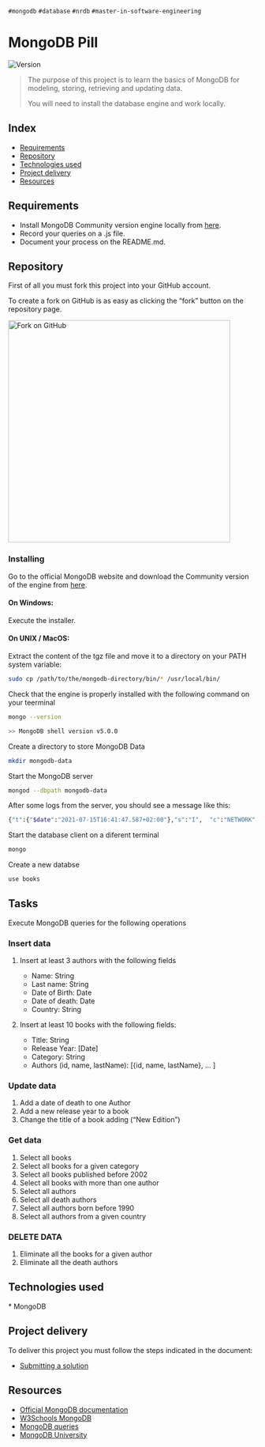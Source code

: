 `#mongodb` `#database` `#nrdb` `#master-in-software-engineering`

# MongoDB Pill <!-- omit in toc -->

<p>
  <img alt="Version" src="https://img.shields.io/badge/version-1.0-blue.svg?cacheSeconds=2592000" />
</p>

> The purpose of this project is to learn the basics of MongoDB for modeling, storing, retrieving and updating data.
>
> You will need to install the database engine and work locally.

## Index <!-- omit in toc -->

- [Requirements](#requirements)
- [Repository](#repository)
- [Technologies used](#technologies-used)
- [Project delivery](#project-delivery)
- [Resources](#resources)

## Requirements

- Install MongoDB Community version engine locally from [here](https://www.mongodb.com/try/download/community).
- Record your queries on a .js file.
- Document your process on the README.md.

## Repository

First of all you must fork this project into your GitHub account.

To create a fork on GitHub is as easy as clicking the “fork” button on the repository page.

<img src="https://docs.github.com/assets/images/help/repository/fork_button.jpg" alt="Fork on GitHub" width='450'>

### Installing

Go to the official MongoDB website and download the Community version of the engine from [here](https://www.mongodb.com/try/download/community).

#### On Windows:

Execute the installer.

#### On UNIX / MacOS:

Extract the content of the tgz file and move it to a directory on your PATH system variable:

```sh
sudo cp /path/to/the/mongodb-directory/bin/* /usr/local/bin/
```

Check that the engine is properly installed with the following command on your teerminal

```sh
mongo --version

>> MongoDB shell version v5.0.0
```

Create a directory to store MongoDB Data

```sh
mkdir mongodb-data
```

Start the MongoDB server

```sh
mongod --dbpath mongodb-data
```

After some logs from the server, you should see a message like this:

```sh
{"t":{"$date":"2021-07-15T16:41:47.587+02:00"},"s":"I",  "c":"NETWORK",  "id":23016,   "ctx":"listener","msg":"Waiting for connections","attr":{"port":27017,"ssl":"off"}}
```

Start the database client on a diferent terminal

```sh
mongo
```

Create a new databse

```sh
use books
```

## Tasks

Execute MongoDB queries for the following operations

### Insert data

1. Insert at least 3 authors with the following fields

   - Name: String
   - Last name: String
   - Date of Birth: Date
   - Date of death: Date
   - Country: String

2. Insert at least 10 books with the following fields:
   - Title: String
   - Release Year: [Date]
   - Category: String
   - Authors (id, name, lastName): [{id, name, lastName}, … ]

### Update data

1. Add a date of death to one Author
2. Add a new release year to a book
3. Change the title of a book adding (“New Edition”)

### Get data

1. Select all books
2. Select all books for a given category
3. Select all books published before 2002
4. Select all books with more than one author
5. Select all authors
6. Select all death authors
7. Select all authors born before 1990
8. Select all authors from a given country

### DELETE DATA

1. Eliminate all the books for a given author
2. Eliminate all the death authors

## Technologies used

\* MongoDB

## Project delivery

To deliver this project you must follow the steps indicated in the document:

- [Submitting a solution](https://www.notion.so/Submitting-a-solution-524dab1a71dd4b96903f26385e24cdb6)

## Resources

- [Official MongoDB documentation](https://www.mongodb.com)
- [W3Schools MongoDB](https://www.w3schools.in/mongodb/query-operations)
- [MongoDB queries](https://docs.mongodb.com/manual/tutorial/query-documents/)
- [MongoDB University](https://university.mongodb.com/)
